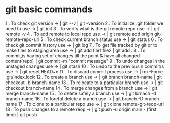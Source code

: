 # git basic commands 
1 . To check git version -> | git --v | git -version 
2 . To initialize .git folder we need to use -> | git init 
3 . To verify what is the git remote repo use -> | git remote -v 
4 . To add remote to local repo use -> | git remote add origin git-remote-repo-url
5 . To check current branch status use -> | git status
6 . To check git commit history use -> | git log
7 . To get file tracked by git or to make files to staging area use -> | git add file1 file2 | git add . 
8 . To commit,is having set of changes till the point & have all changed content(repo) | git commit -m "commit message"
9 . To undo changes in the unstaged changes use -> | git stash
10 . To undo to the previous n commit/s use -> | git reset HEAD~n 
11 . To discard commit process use -> | rm -Force .git/index.lock 
12 . To create a branch use -> | git branch branch-name | git checkout -b branch-name
13 . To relocate to a particular branch use -> | git checkout branch-name 
14 . To merge changes from a branch use -> | git merge branch-name
15 . To delete safely a branch use -> | git brnach -d  branch-name 
16 . To foreful delete a branch use -> | git branch -D branch-name
17 . To clone to a particular repo use -> | git clone remote-git-reop-url 
18 . To push changes to a remote reop -> | git push -u origin main  - (first time) | git push 
 


